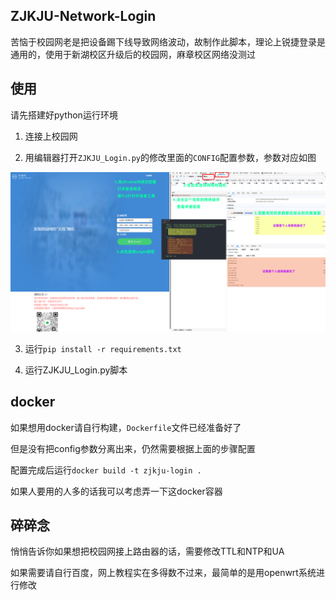 ## ZJKJU-Network-Login
苦恼于校园网老是把设备踢下线导致网络波动，故制作此脚本，理论上锐捷登录是通用的，使用于新湖校区升级后的校园网，麻章校区网络没测过

## 使用
请先搭建好python运行环境

1. 连接上校园网

2. 用编辑器打开<code>ZJKJU_Login.py</code>的修改里面的<code>CONFIG</code>配置参数，参数对应如图

![Image](https://raw.githubusercontent.com/YaYa404/ZJKJU-Network-Login/refs/heads/main/config.png)

3. 运行<code>pip install -r requirements.txt</code>

4. 运行ZJKJU_Login.py脚本

## docker
如果想用docker请自行构建，<code>Dockerfile</code>文件已经准备好了

但是没有把config参数分离出来，仍然需要根据上面的步骤配置

配置完成后运行<code>docker build -t zjkju-login .</code>

如果人要用的人多的话我可以考虑弄一下这docker容器

## 碎碎念
悄悄告诉你如果想把校园网接上路由器的话，需要修改TTL和NTP和UA

如果需要请自行百度，网上教程实在多得数不过来，最简单的是用openwrt系统进行修改
